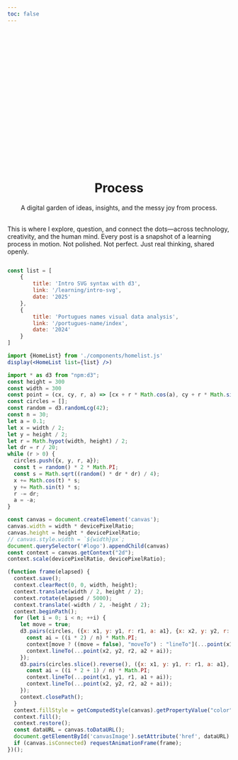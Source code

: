 ```yaml
---
toc: false
---
```




<div class="logo">
    <div class="row">
        <div id="logo" class="isolate">
            <svg width="300px" height="300px" viewBox="0 0 31.8017578 20.3251953" version="1.1" xmlns="http://www.w3.org/2000/svg" xmlns:xlink="http://www.w3.org/1999/xlink">
                <defs>
                  <pattern id="canvasPattern" patternUnits="userSpaceOnUse" width="50" height="50">
                    <image id="canvasImage" width="50" height="50" />
                    </pattern>
                </defs>
                <g id="Page-1" stroke="none" stroke-width="1" >
                    <g id="v_v-copy" fill="url(#canvasPattern)" fill-rule="nonzero">
                        <polygon id="Path" points="3.69140625 0 7.3828125 8.01269531 11.0595703 0 14.765625 0 7.35351562 15.2490234 0 0"></polygon>
                        <polygon id="Path" points="7.41210938 17.2490234 24.375 17.2490234 24.375 20.3251953 7.41210938 20.3251953"></polygon>
                        <polygon id="Path" points="20.7275391 0 24.4189453 8.01269531 28.0957031 0 31.8017578 0 24.3896484 15.2490234 17.0361328 0"></polygon>
                    </g>
                </g>
            </svg>
        </div>
    </div>
    <div class="row">
        <h1>Process</h1>    
    </div>
        <div class="row">
            A digital garden of ideas, insights, and the messy joy from process.
        </div>
        <br />
        <div class="row">
            <p class="note">
            This is where I explore, question, and connect the dots—across technology, creativity, and the human mind. Every post is a snapshot of a learning process in motion. Not polished. Not perfect. Just real thinking, shared openly.
            </p>
        </div>
</div>

```jsx
const list = [
    {
        title: 'Intro SVG syntax with d3',
        link: '/learning/intro-svg',
        date: '2025'
    },
    {
        title: 'Portugues names visual data analysis',
        link: '/portugues-name/index',
        date: '2024'
    }
]
```


```jsx
import {HomeList} from './components/homelist.js'
display(<HomeList list={list} />)
```




```js
import * as d3 from "npm:d3";
const height = 300
const width = 300
const point = (cx, cy, r, a) => [cx + r * Math.cos(a), cy + r * Math.sin(a)];
const circles = [];
const random = d3.randomLcg(42);
const n = 30;
let a = 0.1;
let x = width / 2;
let y = height / 2;
let r = Math.hypot(width, height) / 2;
let dr = r / 20;
while (r > 0) {
  circles.push({x, y, r, a});
  const t = random() * 2 * Math.PI;
  const s = Math.sqrt((random() * dr * dr) / 4);
  x += Math.cos(t) * s;
  y += Math.sin(t) * s;
  r -= dr;
  a = -a;
}

const canvas = document.createElement('canvas');
canvas.width = width * devicePixelRatio;
canvas.height = height * devicePixelRatio;
// canvas.style.width = `${width}px`;
document.querySelector('#logo').appendChild(canvas)
const context = canvas.getContext("2d");
context.scale(devicePixelRatio, devicePixelRatio);

(function frame(elapsed) {
  context.save();
  context.clearRect(0, 0, width, height);
  context.translate(width / 2, height / 2);
  context.rotate(elapsed / 5000);
  context.translate(-width / 2, -height / 2);
  context.beginPath();
  for (let i = 0; i < n; ++i) {
    let move = true;
    d3.pairs(circles, ({x: x1, y: y1, r: r1, a: a1}, {x: x2, y: y2, r: r2, a: a2}) => {
      const ai = ((i * 2) / n) * Math.PI;
      context[move ? ((move = false), "moveTo") : "lineTo"](...point(x1, y1, r1, a1 + ai));
      context.lineTo(...point(x2, y2, r2, a2 + ai));
    });
    d3.pairs(circles.slice().reverse(), ({x: x1, y: y1, r: r1, a: a1}, {x: x2, y: y2, r: r2, a: a2}) => {
      const ai = ((i * 2 + 1) / n) * Math.PI;
      context.lineTo(...point(x1, y1, r1, a1 + ai));
      context.lineTo(...point(x2, y2, r2, a2 + ai));
    });
    context.closePath();
  }
  context.fillStyle = getComputedStyle(canvas).getPropertyValue("color");
  context.fill();
  context.restore();
  const dataURL = canvas.toDataURL();
  document.getElementById('canvasImage').setAttribute('href', dataURL)
  if (canvas.isConnected) requestAnimationFrame(frame);
})();
```



<style>
canvas {
    position: absolute;
    left:0px;
    top: 0px;
    width: 300px;
    height: 300px;
    display: none;
}
#logo {
    position: relative;
    width: 300px;
    height: 300px;
    overflow: hideen;
}


.logo {
    display: flex;
    width: 100%;
    justify-content: center;
    flex-flow: column;
}

.row {
    display: flex;
    justify-content: center;
    align-items: flex-start;
}

.note {
    color: var(--theme-foreground-muted);
}

.home-list {
    border-top: 1px solid var(--theme-foreground-fainter) ;
    max-width: 640px;
    margin: auto;
    padding: 0px;
    margin-top: 30px;
    padding-top: 30px;
}

.home-list a {
    color: var(--theme-foreground-a);
    text-decoration: none;
    transition: color 0.3s;
}
.home-list:hover a {
    color: var(--theme-foreground-fainter);
}
.home-list:hover a:hover {
    color: var(--theme-foreground-a);
    text-decoration: none;

}
.home-list span {
    color: var(--theme-foreground-muted);
}

.home-list li:marker {
    display: none;
}
.home-list li {
    display: flex;
    justify-content: space-between;
}
</style>
